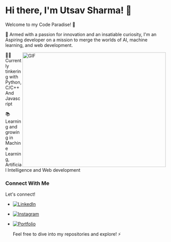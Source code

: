 <!-- Replace 'YOUR_GIF_URL_HERE' with the URL of your GIF -->

  # Hi there, I'm Utsav Sharma! 👋
  Welcome to my Code Paradise! 🚀   
  

  🌟 Armed with a passion for innovation and an insatiable curiosity, I'm an Aspiring developer on a mission to merge the worlds of AI, machine learning, and web development.
  
  <img align="right" alt="GIF" src="https://media4.giphy.com/media/qgQUggAC3Pfv687qPC/giphy.gif" width="450" height="360" />
  
  👨‍💻 Currently tinkering with Python, C/C++ And Javascript  <br>
  
  📚 Learning and growing in Machine Learning, Artificial Intelligence and Web development  <br>
  


  ### Connect With Me
  Let's connect!
  - [![LinkedIn](https://img.shields.io/badge/LinkedIn-Profile-blue?style=flat&logo=LinkedIn&logoColor=white&color=2867B2)](https://www.linkedin.com/in/utsav-sharma-680aa124a/)
- [![Instagram](https://img.shields.io/badge/Instagram-Profile-blue?style=flat&logo=Instagram&logoColor=white&color=E4405F)](https://www.instagram.com/ishu27sharma/)
- [![Portfolio](https://img.shields.io/badge/Portfolio-Website-blue?style=flat&logo=PortfolioIcon&logoColor=white&color=9B59B6)](https://utsavsharma-portfolio.netlify.app/)


  Feel free to dive into my repositories and explore! ⚡️



